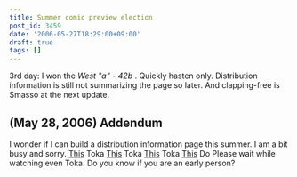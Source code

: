 ```yaml
---
title: Summer comic preview election
post_id: 3459
date: '2006-05-27T18:29:00+09:00'
draft: true
tags: []
---
```


3rd day: I won the _West "a" - 42b_ . Quickly hasten only. Distribution information is still not summarizing the page so later. And clapping-free is Smasso at the next update.

## (May 28, 2006) Addendum

I wonder if I can build a distribution information page this summer. I am a bit busy and sorry. [This](https://danmaq.com/!/thA/reimu.jpg) Toka [This](https://danmaq.com/!/thA/marisa.jpg) Toka [This](https://danmaq.com/!/thA/sakuya.jpg) Toka [This](https://danmaq.com/3460) Do Please wait while watching even Toka. Do you know if you are an early person?

